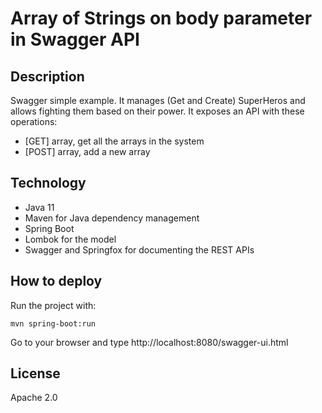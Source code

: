 # Array of Strings on body parameter in Swagger API

## Description

Swagger simple example. It manages (Get and Create) SuperHeros and allows fighting them based on their power. It exposes an API with these operations:

- [GET] array, get all the arrays in the system
- [POST] array, add a new array

## Technology

- Java 11
- Maven for Java dependency management
- Spring Boot 
- Lombok for the model
- Swagger and Springfox for documenting the REST APIs

## How to deploy

Run the project with:

```
mvn spring-boot:run
```

Go to your browser and type http://localhost:8080/swagger-ui.html

## License

Apache 2.0